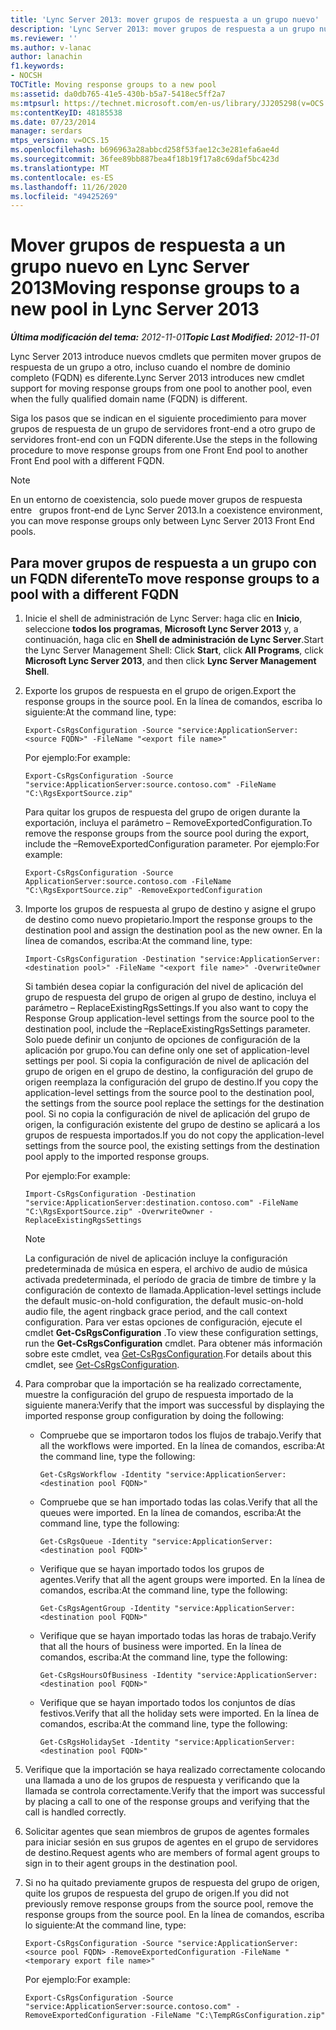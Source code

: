 ```yaml
---
title: 'Lync Server 2013: mover grupos de respuesta a un grupo nuevo'
description: 'Lync Server 2013: mover grupos de respuesta a un grupo nuevo.'
ms.reviewer: ''
ms.author: v-lanac
author: lanachin
f1.keywords:
- NOCSH
TOCTitle: Moving response groups to a new pool
ms:assetid: da0db765-41e5-430b-b5a7-5418ec5ff2a7
ms:mtpsurl: https://technet.microsoft.com/en-us/library/JJ205298(v=OCS.15)
ms:contentKeyID: 48185538
ms.date: 07/23/2014
manager: serdars
mtps_version: v=OCS.15
ms.openlocfilehash: b696963a28abbcd258f53fae12c3e281efa6ae4d
ms.sourcegitcommit: 36fee89bb887bea4f18b19f17a8c69daf5bc423d
ms.translationtype: MT
ms.contentlocale: es-ES
ms.lasthandoff: 11/26/2020
ms.locfileid: "49425269"
---
```

# <a name="moving-response-groups-to-a-new-pool-in-lync-server-2013"></a><span data-ttu-id="76ee0-103">Mover grupos de respuesta a un grupo nuevo en Lync Server 2013</span><span class="sxs-lookup"><span data-stu-id="76ee0-103">Moving response groups to a new pool in Lync Server 2013</span></span>

<div data-xmlns="http://www.w3.org/1999/xhtml">

<div class="topic" data-xmlns="http://www.w3.org/1999/xhtml" data-msxsl="urn:schemas-microsoft-com:xslt" data-cs="https://msdn.microsoft.com/">

<div data-asp="https://msdn2.microsoft.com/asp">



</div>

<div id="mainSection">

<div id="mainBody"><span data-ttu-id="76ee0-104">

<span> </span></span><span class="sxs-lookup"><span data-stu-id="76ee0-104">

<span> </span></span></span>

<span data-ttu-id="76ee0-105">_**Última modificación del tema:** 2012-11-01_</span><span class="sxs-lookup"><span data-stu-id="76ee0-105">_**Topic Last Modified:** 2012-11-01_</span></span>

<span data-ttu-id="76ee0-106">Lync Server 2013 introduce nuevos cmdlets que permiten mover grupos de respuesta de un grupo a otro, incluso cuando el nombre de dominio completo (FQDN) es diferente.</span><span class="sxs-lookup"><span data-stu-id="76ee0-106">Lync Server 2013 introduces new cmdlet support for moving response groups from one pool to another pool, even when the fully qualified domain name (FQDN) is different.</span></span>

<span data-ttu-id="76ee0-107">Siga los pasos que se indican en el siguiente procedimiento para mover grupos de respuesta de un grupo de servidores front-end a otro grupo de servidores front-end con un FQDN diferente.</span><span class="sxs-lookup"><span data-stu-id="76ee0-107">Use the steps in the following procedure to move response groups from one Front End pool to another Front End pool with a different FQDN.</span></span>

<div>


> [!NOTE]  
> <span data-ttu-id="76ee0-108">En un entorno de coexistencia, solo puede mover grupos de respuesta entre &nbsp; grupos front-end de Lync Server 2013.</span><span class="sxs-lookup"><span data-stu-id="76ee0-108">In a coexistence environment, you can move response groups only between Lync Server 2013&nbsp;Front End pools.</span></span>



</div>

<div>

## <a name="to-move-response-groups-to-a-pool-with-a-different-fqdn"></a><span data-ttu-id="76ee0-109">Para mover grupos de respuesta a un grupo con un FQDN diferente</span><span class="sxs-lookup"><span data-stu-id="76ee0-109">To move response groups to a pool with a different FQDN</span></span>

1.  <span data-ttu-id="76ee0-110">Inicie el shell de administración de Lync Server: haga clic en **Inicio**, seleccione **todos los programas**, **Microsoft Lync Server 2013** y, a continuación, haga clic en **Shell de administración de Lync Server**.</span><span class="sxs-lookup"><span data-stu-id="76ee0-110">Start the Lync Server Management Shell: Click **Start**, click **All Programs**, click **Microsoft Lync Server 2013**, and then click **Lync Server Management Shell**.</span></span>

2.  <span data-ttu-id="76ee0-111">Exporte los grupos de respuesta en el grupo de origen.</span><span class="sxs-lookup"><span data-stu-id="76ee0-111">Export the response groups in the source pool.</span></span> <span data-ttu-id="76ee0-112">En la línea de comandos, escriba lo siguiente:</span><span class="sxs-lookup"><span data-stu-id="76ee0-112">At the command line, type:</span></span>
    
        Export-CsRgsConfiguration -Source "service:ApplicationServer:<source FQDN>" -FileName "<export file name>"
    
    <span data-ttu-id="76ee0-113">Por ejemplo:</span><span class="sxs-lookup"><span data-stu-id="76ee0-113">For example:</span></span>
    
        Export-CsRgsConfiguration -Source "service:ApplicationServer:source.contoso.com" -FileName "C:\RgsExportSource.zip"
    
    <span data-ttu-id="76ee0-114">Para quitar los grupos de respuesta del grupo de origen durante la exportación, incluya el parámetro – RemoveExportedConfiguration.</span><span class="sxs-lookup"><span data-stu-id="76ee0-114">To remove the response groups from the source pool during the export, include the –RemoveExportedConfiguration parameter.</span></span> <span data-ttu-id="76ee0-115">Por ejemplo:</span><span class="sxs-lookup"><span data-stu-id="76ee0-115">For example:</span></span>
    
        Export-CsRgsConfiguration -Source ApplicationServer:source.contoso.com -FileName "C:\RgsExportSource.zip" -RemoveExportedConfiguration

3.  <span data-ttu-id="76ee0-116">Importe los grupos de respuesta al grupo de destino y asigne el grupo de destino como nuevo propietario.</span><span class="sxs-lookup"><span data-stu-id="76ee0-116">Import the response groups to the destination pool and assign the destination pool as the new owner.</span></span> <span data-ttu-id="76ee0-117">En la línea de comandos, escriba:</span><span class="sxs-lookup"><span data-stu-id="76ee0-117">At the command line, type:</span></span>
    
        Import-CsRgsConfiguration -Destination "service:ApplicationServer:<destination pool>" -FileName "<export file name>" -OverwriteOwner
    
    <span data-ttu-id="76ee0-118">Si también desea copiar la configuración del nivel de aplicación del grupo de respuesta del grupo de origen al grupo de destino, incluya el parámetro – ReplaceExistingRgsSettings.</span><span class="sxs-lookup"><span data-stu-id="76ee0-118">If you also want to copy the Response Group application-level settings from the source pool to the destination pool, include the –ReplaceExistingRgsSettings parameter.</span></span> <span data-ttu-id="76ee0-119">Solo puede definir un conjunto de opciones de configuración de la aplicación por grupo.</span><span class="sxs-lookup"><span data-stu-id="76ee0-119">You can define only one set of application-level settings per pool.</span></span> <span data-ttu-id="76ee0-120">Si copia la configuración de nivel de aplicación del grupo de origen en el grupo de destino, la configuración del grupo de origen reemplaza la configuración del grupo de destino.</span><span class="sxs-lookup"><span data-stu-id="76ee0-120">If you copy the application-level settings from the source pool to the destination pool, the settings from the source pool replace the settings for the destination pool.</span></span> <span data-ttu-id="76ee0-121">Si no copia la configuración de nivel de aplicación del grupo de origen, la configuración existente del grupo de destino se aplicará a los grupos de respuesta importados.</span><span class="sxs-lookup"><span data-stu-id="76ee0-121">If you do not copy the application-level settings from the source pool, the existing settings from the destination pool apply to the imported response groups.</span></span>
    
    <span data-ttu-id="76ee0-122">Por ejemplo:</span><span class="sxs-lookup"><span data-stu-id="76ee0-122">For example:</span></span>
    
        Import-CsRgsConfiguration -Destination "service:ApplicationServer:destination.contoso.com" -FileName "C:\RgsExportSource.zip" -OverwriteOwner -ReplaceExistingRgsSettings
    
    <div>
    

    > [!NOTE]  
    > <span data-ttu-id="76ee0-123">La configuración de nivel de aplicación incluye la configuración predeterminada de música en espera, el archivo de audio de música activada predeterminada, el período de gracia de timbre de timbre y la configuración de contexto de llamada.</span><span class="sxs-lookup"><span data-stu-id="76ee0-123">Application-level settings include the default music-on-hold configuration, the default music-on-hold audio file, the agent ringback grace period, and the call context configuration.</span></span> <span data-ttu-id="76ee0-124">Para ver estas opciones de configuración, ejecute el cmdlet <STRONG>Get-CsRgsConfiguration</STRONG> .</span><span class="sxs-lookup"><span data-stu-id="76ee0-124">To view these configuration settings, run the <STRONG>Get-CsRgsConfiguration</STRONG> cmdlet.</span></span> <span data-ttu-id="76ee0-125">Para obtener más información sobre este cmdlet, vea <A href="https://docs.microsoft.com/powershell/module/skype/Get-CsRgsConfiguration">Get-CsRgsConfiguration</A>.</span><span class="sxs-lookup"><span data-stu-id="76ee0-125">For details about this cmdlet, see <A href="https://docs.microsoft.com/powershell/module/skype/Get-CsRgsConfiguration">Get-CsRgsConfiguration</A>.</span></span>

    
    </div>

4.  <span data-ttu-id="76ee0-126">Para comprobar que la importación se ha realizado correctamente, muestre la configuración del grupo de respuesta importado de la siguiente manera:</span><span class="sxs-lookup"><span data-stu-id="76ee0-126">Verify that the import was successful by displaying the imported response group configuration by doing the following:</span></span>
    
      - <span data-ttu-id="76ee0-127">Compruebe que se importaron todos los flujos de trabajo.</span><span class="sxs-lookup"><span data-stu-id="76ee0-127">Verify that all the workflows were imported.</span></span> <span data-ttu-id="76ee0-128">En la línea de comandos, escriba:</span><span class="sxs-lookup"><span data-stu-id="76ee0-128">At the command line, type the following:</span></span>
        
            Get-CsRgsWorkflow -Identity "service:ApplicationServer:<destination pool FQDN>"
    
      - <span data-ttu-id="76ee0-129">Compruebe que se han importado todas las colas.</span><span class="sxs-lookup"><span data-stu-id="76ee0-129">Verify that all the queues were imported.</span></span> <span data-ttu-id="76ee0-130">En la línea de comandos, escriba:</span><span class="sxs-lookup"><span data-stu-id="76ee0-130">At the command line, type the following:</span></span>
        
            Get-CsRgsQueue -Identity "service:ApplicationServer:<destination pool FQDN>"
    
      - <span data-ttu-id="76ee0-131">Verifique que se hayan importado todos los grupos de agentes.</span><span class="sxs-lookup"><span data-stu-id="76ee0-131">Verify that all the agent groups were imported.</span></span> <span data-ttu-id="76ee0-132">En la línea de comandos, escriba:</span><span class="sxs-lookup"><span data-stu-id="76ee0-132">At the command line, type the following:</span></span>
        
            Get-CsRgsAgentGroup -Identity "service:ApplicationServer:<destination pool FQDN>"
    
      - <span data-ttu-id="76ee0-133">Verifique que se hayan importado todas las horas de trabajo.</span><span class="sxs-lookup"><span data-stu-id="76ee0-133">Verify that all the hours of business were imported.</span></span> <span data-ttu-id="76ee0-134">En la línea de comandos, escriba:</span><span class="sxs-lookup"><span data-stu-id="76ee0-134">At the command line, type the following:</span></span>
        
            Get-CsRgsHoursOfBusiness -Identity "service:ApplicationServer:<destination pool FQDN>" 
    
      - <span data-ttu-id="76ee0-135">Verifique que se hayan importado todos los conjuntos de días festivos.</span><span class="sxs-lookup"><span data-stu-id="76ee0-135">Verify that all the holiday sets were imported.</span></span> <span data-ttu-id="76ee0-136">En la línea de comandos, escriba:</span><span class="sxs-lookup"><span data-stu-id="76ee0-136">At the command line, type the following:</span></span>
        
            Get-CsRgsHolidaySet -Identity "service:ApplicationServer:<destination pool FQDN>" 

5.  <span data-ttu-id="76ee0-137">Verifique que la importación se haya realizado correctamente colocando una llamada a uno de los grupos de respuesta y verificando que la llamada se controla correctamente.</span><span class="sxs-lookup"><span data-stu-id="76ee0-137">Verify that the import was successful by placing a call to one of the response groups and verifying that the call is handled correctly.</span></span>

6.  <span data-ttu-id="76ee0-138">Solicitar agentes que sean miembros de grupos de agentes formales para iniciar sesión en sus grupos de agentes en el grupo de servidores de destino.</span><span class="sxs-lookup"><span data-stu-id="76ee0-138">Request agents who are members of formal agent groups to sign in to their agent groups in the destination pool.</span></span>

7.  <span data-ttu-id="76ee0-139">Si no ha quitado previamente grupos de respuesta del grupo de origen, quite los grupos de respuesta del grupo de origen.</span><span class="sxs-lookup"><span data-stu-id="76ee0-139">If you did not previously remove response groups from the source pool, remove the response groups from the source pool.</span></span> <span data-ttu-id="76ee0-140">En la línea de comandos, escriba lo siguiente:</span><span class="sxs-lookup"><span data-stu-id="76ee0-140">At the command line, type:</span></span>
    
        Export-CsRgsConfiguration -Source "service:ApplicationServer:<source pool FQDN> -RemoveExportedConfiguration -FileName "<temporary export file name>"
    
    <span data-ttu-id="76ee0-141">Por ejemplo:</span><span class="sxs-lookup"><span data-stu-id="76ee0-141">For example:</span></span>
    
        Export-CsRgsConfiguration -Source "service:ApplicationServer:source.contoso.com" -RemoveExportedConfiguration -FileName "C:\TempRGsConfiguration.zip"

<span data-ttu-id="76ee0-142"></div>

</div>

<span> </span>

</div>

</div>

</span><span class="sxs-lookup"><span data-stu-id="76ee0-142"></div>

</div>

<span> </span>

</div>

</div>

</span></span></div>

